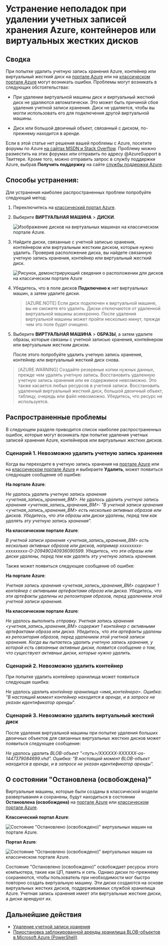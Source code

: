 <properties
	pageTitle="Устранение неполадок при удалении учетных записей хранения Azure, контейнеров или виртуальных жестких дисков | Microsoft Azure"
	description="Устранение неполадок при удалении учетных записей хранения Azure, контейнеров или виртуальных жестких дисков"
	services="storage"
	documentationCenter=""
	authors="genlin"
	manager="felixwu"
	editor="tysonn"
	tags="storage"/>

<tags
	ms.service="storage"
	ms.workload="na"
	ms.tgt_pltfrm="na"
	ms.devlang="na"
	ms.topic="article"
	ms.date="09/20/2016"
	ms.author="minet;genli;robinsh"/>

# Устранение неполадок при удалении учетных записей хранения Azure, контейнеров или виртуальных жестких дисков

## Сводка
При попытке удалить учетную запись хранения Azure, контейнер или виртуальный жесткий диск на [портале Azure](https://portal.azure.com/) или на [классическом портале Azure](https://manage.windowsazure.com/) могут возникать ошибки. Проблемы могут возникать в следующих обстоятельствах:

-	При удалении виртуальной машины диск и виртуальный жесткий диск не удаляются автоматически. Это может быть причиной сбоя удаления учетной записи хранения. Диск не удаляется, чтобы вы могли использовать его для подключения другой виртуальной машины.

-	Диск или большой двоичный объект, связанный с диском, по-прежнему находится в аренде.

Если в этой статье нет решения вашей проблемы с Azure, посетите форумы по Azure [на сайтах MSDN и Stack Overflow](https://azure.microsoft.com/support/forums/). Проблему можно разместить на этих форумах или отправить по адресу @AzureSupport в Твиттере. Кроме того, можно отправить запрос в службу поддержки Azure, выбрав **Получить поддержку** на сайте [службы поддержки Azure](https://azure.microsoft.com/support/options/).

## Способы устранения:
Для устранения наиболее распространенных проблем попробуйте следующий метод:

1. Переключитесь на [классический портал Azure](https://manage.windowsazure.com/).
2. Выберите **ВИРТУАЛЬНАЯ МАШИНА** > **ДИСКИ**.

	![Изображение дисков на виртуальных машинах на классическом портале Azure.](./media/storage-cannot-delete-storage-account-container-vhd/VMUI.png)

3. Найдите диски, связанные с учетной записью хранения, контейнером или виртуальным жестким диском, которые нужно удалить. Проверив расположение диска, вы найдете связанную учетную запись хранения, контейнер или виртуальный жесткий диск.

	![Рисунок, демонстрирующий сведения о расположении для дисков на классическом портале Azure](./media/storage-cannot-delete-storage-account-container-vhd/DiskLocation.png)

4. Убедитесь, что в поле дисков **Подключено к** нет виртуальных машин, а затем удалите диски.

 	> [AZURE.NOTE] Если диск подключен к виртуальной машине, вы не сможете его удалить. Диски отключаются от удаленной виртуальной машины асинхронно. После удаления виртуальной машины может пройти несколько минут, прежде чем это поле будет очищено.

5. Выберите **ВИРТУАЛЬНАЯ МАШИНА** > **ОБРАЗЫ**, а затем удалите образы, которые связаны с учетной записью хранения, контейнером или виртуальным жестким диском.

	После этого попробуйте удалить учетную запись хранения, контейнер или виртуальный жесткий диск снова.

> [AZURE.WARNING] Создайте резервные копии нужных данных, прежде чем удалять учетную запись. Восстановить удаленную учетную запись хранения или ее содержимое невозможно. Это также касается любых ресурсов в учетной записи. Восстановить удаленный виртуальный жесткий диск, большой двоичный объект, таблицу, очередь или файл невозможно. Убедитесь, что ресурс не используется.

## Распространенные проблемы

В следующем разделе приводится список наиболее распространенных ошибок, которые могут возникать при попытке удаления учетных записей хранения Azure, контейнеров или виртуальных жестких дисков.

### Сценарий 1. Невозможно удалить учетную запись хранения

Когда вы переходите в учетную запись хранения на [портале Azure](https://portal.azure.com/) или на [классическом портале Azure](https://manage.windowsazure.com/) и выбираете **Удалить**, может появиться следующее сообщение об ошибке:

**На портале Azure**:

*Не удалось удалить учетную запись хранения <учетная\_запись\_хранения\_ВМ>. Не удалось удалить учетную запись хранения <учетная\_запись\_хранения\_ВМ>: "В учетной записи хранения <учетная\_запись\_хранения\_ВМ> есть несколько активных образов или дисков. Убедитесь, что эти образы или диски удалены, перед тем как удалять эту учетную запись хранения".*

**На классическом портале Azure**:

*В учетной записи хранения <учетная\_запись\_хранения\_ВМ> есть несколько активных образов или дисков, например xxxxxxxxx- xxxxxxxxx-O-209490240936090599. Убедитесь, что эти образы или диски удалены, перед тем как удалять эту учетную запись хранения.*

Также может появиться следующее сообщение об ошибке:

**На портале Azure**:

*Учетная запись хранения <учетная\_запись\_хранения\_ВМ> содержит 1 контейнер с активными артефактами образа или диска. Убедитесь, что эти артефакты удалены из репозитория образов, перед удалением этой учетной записи хранения*.

**На классическом портале Azure**:

*Не удалось выполнить отправку. Учетная запись хранения <учетная\_запись\_хранения\_ВМ> содержит 1 контейнер с активными артефактами образа или диска. Убедитесь, что эти артефакты удалены из репозитория образов, перед удалением этой учетной записи хранения. Когда вы пытаетесь удалить учетную запись хранения, у которой есть связанные активные диски, появится сообщение о том, что существуют активные диски, которые нужно удалить*.

### Сценарий 2. Невозможно удалить контейнер

При попытке удалить контейнер хранилища может появиться следующая ошибка:

*Не удалось удалить контейнер хранилища <имя\_контейнера>. Ошибка: "В настоящий момент контейнер находится в аренде, и в запросе не указан идентификатор аренды*".

### Сценарий 3. Невозможно удалить виртуальный жесткий диск

После удаления виртуальной машины при попытке удаления больших двоичных объектов для связанных виртуальных жестких дисков может появиться следующее сообщение:

*Не удалось удалить BLOB-объект "<путь>/XXXXXX-XXXXXX-os-1447379084699.vhd". Ошибка: "В настоящий момент BLOB-объект находится в аренде, и в запросе не указан идентификатор аренды".*

## О состоянии "Остановлена (освобождена)"

Виртуальные машины, которые были созданы в классической модели развертывания и сохранены, будут находиться в состоянии **Остановлена (освобождена)** на [портале Azure](https://portal.azure.com/) или [классическом портале Azure](https://manage.windowsazure.com/).

**Классический портал Azure**:

![Состояние "Остановлено (освобождено)" виртуальных машин на портале Azure.](./media/storage-cannot-delete-storage-account-container-vhd/moreinfo2.png)


**Портал Azure**:

![Состояние "Остановлено (освобождено)" виртуальных машин на классическом портале Azure.](./media/storage-cannot-delete-storage-account-container-vhd/moreinfo1.png)

Состояние "Остановлено (освобождено)" освобождает ресурсы этого компьютера, такие как ЦП, память и сеть. Однако диски по-прежнему сохраняются, чтобы пользователь при необходимости мог быстро повторно создать виртуальную машину. Эти диски создаются на основе виртуальных жестких дисков, поддерживаемых службой хранилища Azure. Учетная запись хранения имеет эти виртуальные жесткие диски, а диски арендуют их.

## Дальнейшие действия

- [Удаление учетной записи хранения](storage-create-storage-account.md#delete-a-storage-account)
- [Приостановка заблокированной аренды хранилища BLOB-объектов в Microsoft Azure (PowerShell)](https://gallery.technet.microsoft.com/scriptcenter/How-to-break-the-locked-c2cd6492)

<!---HONumber=AcomDC_0921_2016-->